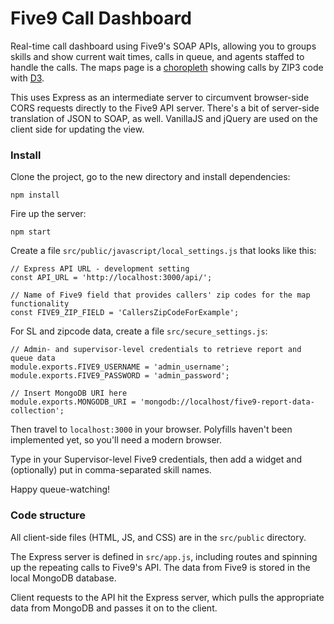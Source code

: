 # Five9 Call Dashboard
Real-time call dashboard using Five9's SOAP APIs, allowing you to groups skills and show current wait times, calls in queue, and agents staffed to handle the calls. The maps page is a [choropleth](https://bl.ocks.org/mbostock/4060606 "example of a choropleth") showing calls by ZIP3 code with [D3](https://d3js.org/ "D3").

This uses Express as an intermediate server to circumvent browser-side CORS requests directly to the Five9 API server. There's a bit of server-side translation of JSON to SOAP, as well. VanillaJS and jQuery are used on the client side for updating the view.

### Install
Clone the project, go to the new directory and install dependencies:

```
npm install
```

Fire up the server:

```
npm start
```

Create a file `src/public/javascript/local_settings.js` that looks like this:

```
// Express API URL - development setting
const API_URL = 'http://localhost:3000/api/';

// Name of Five9 field that provides callers' zip codes for the map functionality
const FIVE9_ZIP_FIELD = 'CallersZipCodeForExample';
```

For SL and zipcode data, create a file `src/secure_settings.js`:

```
// Admin- and supervisor-level credentials to retrieve report and queue data
module.exports.FIVE9_USERNAME = 'admin_username';
module.exports.FIVE9_PASSWORD = 'admin_password';

// Insert MongoDB URI here
module.exports.MONGODB_URI = 'mongodb://localhost/five9-report-data-collection';
```

Then travel to `localhost:3000` in your browser. Polyfills haven't been implemented yet, so you'll need a modern browser.

Type in your Supervisor-level Five9 credentials, then add a widget and (optionally) put in comma-separated skill names.

Happy queue-watching!


### Code structure
All client-side files (HTML, JS, and CSS) are in the `src/public` directory.

The Express server is defined in `src/app.js`, including routes and spinning up the repeating calls to Five9's API. The data from Five9 is stored in the local MongoDB database.

Client requests to the API hit the Express server, which pulls the appropriate data from MongoDB and passes it on to the client.
